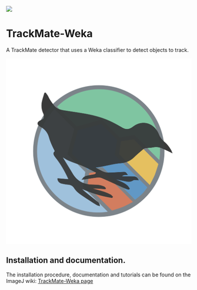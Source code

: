[![](https://github.com/tinevez/TrackMate-Weka/actions//workflows/.gitaction.yml/badge.svg)](https://github.com/tinevez/TrackMate-Weka/actions/workflows/.gitaction.yml)

# TrackMate-Weka

A TrackMate detector that uses a Weka classifier to detect objects to track.

<img src="src/main/resources/images/TrackMateWeka-logo.png" alt="TrackMate ilastik logo" width="600"/>

## Installation and documentation. 

The installation procedure, documentation and tutorials can be found on the ImageJ wiki:
[TrackMate-Weka page](https://imagej.net/plugins/trackmate/trackmate-weka)
